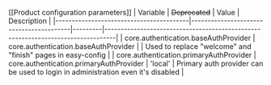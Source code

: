 [[Product configuration parameters]]
| Variable                                | ~~Deprecated~~                          | Value   | Description                                                                     |
|-----------------------------------------|-----------------------------------------|---------|---------------------------------------------------------------------------------|
| core.authentication.baseAuthProvider    | core.authentication.baseAuthProvider    |         | Used to replace "welcome" and "finish" pages in easy-config                     |
| core.authentication.primaryAuthProvider | core.authentication.primaryAuthProvider | 'local' | Primary auth provider can be used to login in administration even it's disabled |